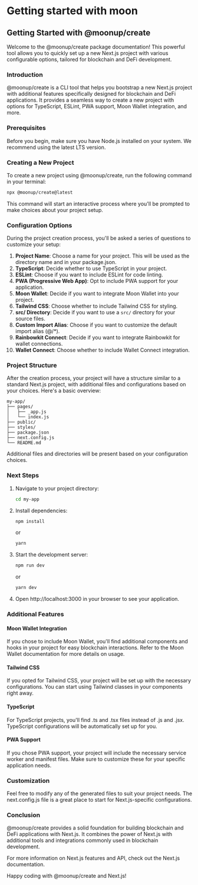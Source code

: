 # Getting started with moon

## Getting Started with @moonup/create

Welcome to the @moonup/create package documentation! This powerful tool allows you to quickly set up a new Next.js project with various configurable options, tailored for blockchain and DeFi development.

### Introduction

@moonup/create is a CLI tool that helps you bootstrap a new Next.js project with additional features specifically designed for blockchain and DeFi applications. It provides a seamless way to create a new project with options for TypeScript, ESLint, PWA support, Moon Wallet integration, and more.

### Prerequisites

Before you begin, make sure you have Node.js installed on your system. We recommend using the latest LTS version.

### Creating a New Project

To create a new project using @moonup/create, run the following command in your terminal:

```bash
npx @moonup/create@latest
```

This command will start an interactive process where you'll be prompted to make choices about your project setup.

### Configuration Options

During the project creation process, you'll be asked a series of questions to customize your setup:

1. **Project Name**: Choose a name for your project. This will be used as the directory name and in your package.json.
2. **TypeScript**: Decide whether to use TypeScript in your project.
3. **ESLint**: Choose if you want to include ESLint for code linting.
4. **PWA (Progressive Web App)**: Opt to include PWA support for your application.
5. **Moon Wallet**: Decide if you want to integrate Moon Wallet into your project.
6. **Tailwind CSS**: Choose whether to include Tailwind CSS for styling.
7. **src/ Directory**: Decide if you want to use a `src/` directory for your source files.
8. **Custom Import Alias**: Choose if you want to customize the default import alias (@/\*).
9. **Rainbowkit Connect**: Decide if you want to integrate Rainbowkit for wallet connections.
10. **Wallet Connect**: Choose whether to include Wallet Connect integration.

### Project Structure

After the creation process, your project will have a structure similar to a standard Next.js project, with additional files and configurations based on your choices. Here's a basic overview:

```
my-app/
├── pages/
│   ├── _app.js
│   └── index.js
├── public/
├── styles/
├── package.json
├── next.config.js
└── README.md
```

Additional files and directories will be present based on your configuration choices.

### Next Steps

1.  Navigate to your project directory:

    ```bash
    cd my-app
    ```
2.  Install dependencies:

    ```bash
    npm install
    ```

    or

    ```bash
    yarn
    ```
3.  Start the development server:

    ```bash
    npm run dev
    ```

    or

    ```bash
    yarn dev
    ```
4. Open http://localhost:3000 in your browser to see your application.

### Additional Features

#### Moon Wallet Integration

If you chose to include Moon Wallet, you'll find additional components and hooks in your project for easy blockchain interactions. Refer to the Moon Wallet documentation for more details on usage.

#### Tailwind CSS

If you opted for Tailwind CSS, your project will be set up with the necessary configurations. You can start using Tailwind classes in your components right away.

#### TypeScript

For TypeScript projects, you'll find .ts and .tsx files instead of .js and .jsx. TypeScript configurations will be automatically set up for you.

#### PWA Support

If you chose PWA support, your project will include the necessary service worker and manifest files. Make sure to customize these for your specific application needs.

### Customization

Feel free to modify any of the generated files to suit your project needs. The next.config.js file is a great place to start for Next.js-specific configurations.

### Conclusion

@moonup/create provides a solid foundation for building blockchain and DeFi applications with Next.js. It combines the power of Next.js with additional tools and integrations commonly used in blockchain development.

For more information on Next.js features and API, check out the Next.js documentation.

Happy coding with @moonup/create and Next.js!
